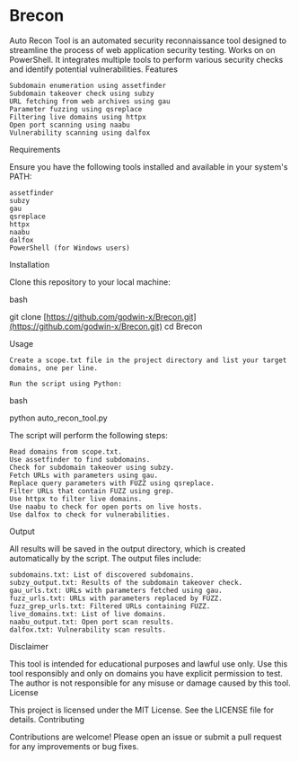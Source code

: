 # Brecon
Auto Recon Tool is an automated security reconnaissance tool designed to streamline the process of web application security testing. Works on on PowerShell. It integrates multiple tools to perform various security checks and identify potential vulnerabilities.
Features

    Subdomain enumeration using assetfinder
    Subdomain takeover check using subzy
    URL fetching from web archives using gau
    Parameter fuzzing using qsreplace
    Filtering live domains using httpx
    Open port scanning using naabu
    Vulnerability scanning using dalfox

Requirements

Ensure you have the following tools installed and available in your system's PATH:

    assetfinder
    subzy
    gau
    qsreplace
    httpx
    naabu
    dalfox
    PowerShell (for Windows users)

Installation

Clone this repository to your local machine:

bash

git clone [https://github.com/godwin-x/Brecon.git](https://github.com/godwin-x/Brecon.git)
cd Brecon

Usage

    Create a scope.txt file in the project directory and list your target domains, one per line.

    Run the script using Python:

bash

python auto_recon_tool.py

The script will perform the following steps:

    Read domains from scope.txt.
    Use assetfinder to find subdomains.
    Check for subdomain takeover using subzy.
    Fetch URLs with parameters using gau.
    Replace query parameters with FUZZ using qsreplace.
    Filter URLs that contain FUZZ using grep.
    Use httpx to filter live domains.
    Use naabu to check for open ports on live hosts.
    Use dalfox to check for vulnerabilities.

Output

All results will be saved in the output directory, which is created automatically by the script. The output files include:

    subdomains.txt: List of discovered subdomains.
    subzy_output.txt: Results of the subdomain takeover check.
    gau_urls.txt: URLs with parameters fetched using gau.
    fuzz_urls.txt: URLs with parameters replaced by FUZZ.
    fuzz_grep_urls.txt: Filtered URLs containing FUZZ.
    live_domains.txt: List of live domains.
    naabu_output.txt: Open port scan results.
    dalfox.txt: Vulnerability scan results.

Disclaimer

This tool is intended for educational purposes and lawful use only. Use this tool responsibly and only on domains you have explicit permission to test. The author is not responsible for any misuse or damage caused by this tool.
License

This project is licensed under the MIT License. See the LICENSE file for details.
Contributing

Contributions are welcome! Please open an issue or submit a pull request for any improvements or bug fixes.
